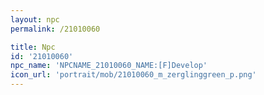 ```yaml
---
layout: npc
permalink: /21010060

title: Npc
id: '21010060'
npc_name: 'NPCNAME_21010060_NAME:[F]Develop'
icon_url: 'portrait/mob/21010060_m_zerglinggreen_p.png'
---
```

